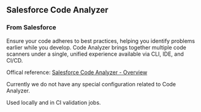 ## Salesforce Code Analyzer
### From Salesforce
Ensure your code adheres to best practices, helping you identify problems
earlier while you develop. Code Analyzer brings together multiple code scanners
under a single, unified experience available via CLI, IDE, and CI/CD.

Offical reference: [Salesforce Code Analyzer -
Overview](https://developer.salesforce.com/docs/platform/salesforce-code-analyzer/overview)

Currently we do not have any special configuration related to Code Analyzer.

Used locally and in CI validation jobs.
